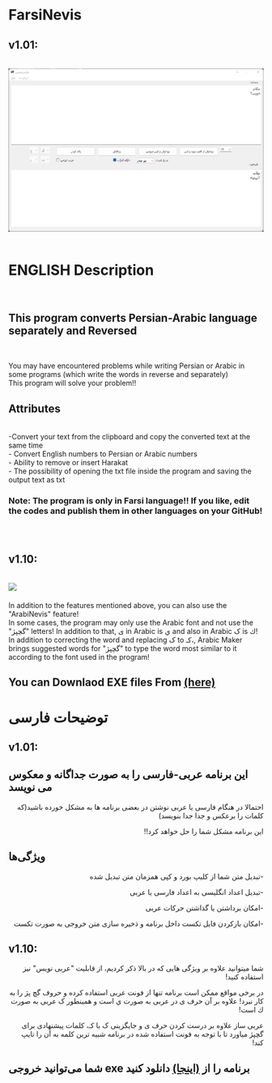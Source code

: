 # FarsiNevis <br>
<h2>v1.01:</h2><br>
<img src="https://github.com/sinajet/FarsiNevis/blob/main/Appscreen00.png"> <br><br>
<h1>ENGLISH Description</h1><br>
<h2>This program converts Persian-Arabic language separately and Reversed </h2><br>

You may have encountered problems while writing Persian or Arabic in some programs (which write the words in reverse and separately)
<br>This program will solve your problem!!<br>
<h2>Attributes</h2><br>
-Convert your text from the clipboard and copy the converted text at the same time<br>
- Convert English numbers to Persian or Arabic numbers<br>
- Ability to remove or insert Harakat<br>
- The possibility of opening the txt file inside the program and saving the output text as txt<br>
<h3>Note: The program is only in Farsi language!! If you like, edit the codes and publish them in other languages on your GitHub!<h3><br>
<h2>v1.10:</h2><br>
<img src="https://s26.picofile.com/file/8457704342/Appscreen01.png"> <br><br>
In addition to the features mentioned above, you can also use the "ArabiNevis" feature!<br>
In some cases, the program may only use the Arabic font and not use the "گچپژ" letters! In addition to that, ی in Arabic is ي and also in Arabic ک is ك!<br>
In addition to correcting the word and replacing  ک to كـ،,
Arabic Maker brings suggested words for "گچپژ" to type the word most similar to it according to the font used in the program!<br>
<h2>You can Downlaod EXE files From <a href="https://github.com/sinajet/FarsiNevis/releases">(here)</a> <br></h2>
<p dir="rtl"><h1>توضیحات فارسی</h1></p>
<p dir="rtl"><h2>v1.01:</h2></p>
<p dir="rtl"><h2>این برنامه عربی-فارسی را به صورت جداگانه و معکوس  می نویسد</h2></p>
<p dir="rtl">احتمالا در هنگام فارسی یا عربی نوشتن در بعضی برنامه ها به مشکل خورده باشید(که کلمات را برعکس و جدا جدا بنویسد)</p>
<p dir="rtl">این برنامه مشکل شما را حل خواهد کرد!!</p>
<p dir="rtl"><h2>ویژگی‌ها</h2></p>
<p dir="rtl">-تبدیل متن شما از کلیپ بورد و کپی همزمان متن تبدیل شده</p>
<p dir="rtl">-تبدیل اعداد انگلیسی به  اعداد فارسی یا عربی</p>
<p dir="rtl">-امکان برداشتن یا گذاشتن حرکات عربی</p>
<p dir="rtl">-امکان بازکردن فایل تکست داخل برنامه و ذخیره سازی متن خروجی به صورت تکست</p>
<p dir="rtl"><h2>v1.10:</h2></p>
<p dir="rtl">شما میتوانید علاوه بر ویژگی هایی که در بالا ذکر کردیم، از قابلیت "عربی نویس" نیز استفاده کنید!</p>
<p dir="rtl">در برخی مواقع ممکن است برنامه تنها از فونت عربی استفاده کرده و حروف گچ پژ را به کار نبرد! علاوه بر آن حرف ی در عربی به صورت ي است و همینطور ک عربی به صورت ك است!</p>
<p dir="rtl">عربی ساز علاوه بر درست کردن حرف ی و جایگزینی ک با كـ، کلمات پیشنهادی برای گچپژ میاورد تا با توجه به فونت استفاده شده در برنامه شبیه ترین کلمه به آن را تایپ کند!</p>
<p dir="rtl"><h2>شما می‌توانید خروجی exe برنامه را از <a href="https://github.com/sinajet/FarsiNevis/releases">(اینجا)</a> دانلود کنید</h2></p><br>
